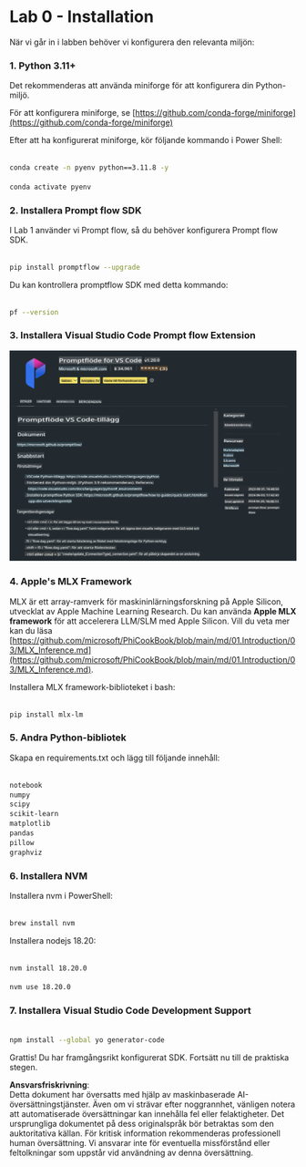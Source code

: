 # **Lab 0 - Installation**

När vi går in i labben behöver vi konfigurera den relevanta miljön:

### **1. Python 3.11+**

Det rekommenderas att använda miniforge för att konfigurera din Python-miljö.  

För att konfigurera miniforge, se [https://github.com/conda-forge/miniforge](https://github.com/conda-forge/miniforge)  

Efter att ha konfigurerat miniforge, kör följande kommando i Power Shell:

```bash

conda create -n pyenv python==3.11.8 -y

conda activate pyenv

```  

### **2. Installera Prompt flow SDK**

I Lab 1 använder vi Prompt flow, så du behöver konfigurera Prompt flow SDK.

```bash

pip install promptflow --upgrade

```  

Du kan kontrollera promptflow SDK med detta kommando:

```bash

pf --version

```  

### **3. Installera Visual Studio Code Prompt flow Extension**

![pf](../../../../../../../../../translated_images/pf_ext.fa065f22e1ee3e67157662d8be5241f346ddd83744045e3406d92b570e8d8b36.sv.png)

### **4. Apple's MLX Framework**

MLX är ett array-ramverk för maskininlärningsforskning på Apple Silicon, utvecklat av Apple Machine Learning Research. Du kan använda **Apple MLX framework** för att accelerera LLM/SLM med Apple Silicon. Vill du veta mer kan du läsa [https://github.com/microsoft/PhiCookBook/blob/main/md/01.Introduction/03/MLX_Inference.md](https://github.com/microsoft/PhiCookBook/blob/main/md/01.Introduction/03/MLX_Inference.md).  

Installera MLX framework-biblioteket i bash:  

```bash

pip install mlx-lm

```  

### **5. Andra Python-bibliotek**

Skapa en requirements.txt och lägg till följande innehåll:

```txt

notebook
numpy 
scipy 
scikit-learn 
matplotlib 
pandas 
pillow 
graphviz

```  

### **6. Installera NVM**

Installera nvm i PowerShell:  

```bash

brew install nvm

```  

Installera nodejs 18.20:  

```bash

nvm install 18.20.0

nvm use 18.20.0

```  

### **7. Installera Visual Studio Code Development Support**

```bash

npm install --global yo generator-code

```  

Grattis! Du har framgångsrikt konfigurerat SDK. Fortsätt nu till de praktiska stegen.  

**Ansvarsfriskrivning**:  
Detta dokument har översatts med hjälp av maskinbaserade AI-översättningstjänster. Även om vi strävar efter noggrannhet, vänligen notera att automatiserade översättningar kan innehålla fel eller felaktigheter. Det ursprungliga dokumentet på dess originalspråk bör betraktas som den auktoritativa källan. För kritisk information rekommenderas professionell human översättning. Vi ansvarar inte för eventuella missförstånd eller feltolkningar som uppstår vid användning av denna översättning.